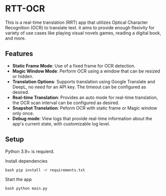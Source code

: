 # RTT-OCR

This is a real-time translation (RRT) app that utilizes Optical Character Recognition (OCR) to translate text. it aims to provide enough flexivity for variety of use cases like playing visual novels games, reading a digital book, and more.

## Features

- **Static Frame Mode**: Use of a fixed frame for OCR detection.
- **Magic Window Mode**:  Perform OCR using a window that can be resized or hidden.
- **Translation Options**: Supports translation using Google Translate and DeepL, no need for an API key. The timeout can be configured as desired.
- **Real-time Translation**: Provides an auto mode for real-time translation, the OCR scan interval can be configured as desired.
- **Snapshot Translation**: Peform OCR with static frame or Magic window only once.
- **Debug mode**: View logs that provide real-time information about the app's current state, with customizable log level.

## Setup

Python 3.9+ is requierd.

Install dependencies

```bash pip install -r requirements.txt```

Start the app

```bash python main.py```